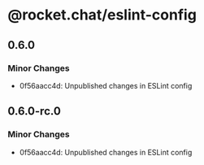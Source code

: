 # @rocket.chat/eslint-config

## 0.6.0

### Minor Changes

- 0f56aacc4d: Unpublished changes in ESLint config

## 0.6.0-rc.0

### Minor Changes

- 0f56aacc4d: Unpublished changes in ESLint config
